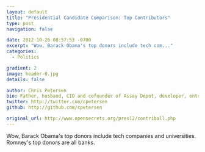 ```yaml
---
layout: default
title: "Presidential Candidate Comparison: Top Contributors"
type: post
navigation: false

date: 2012-10-26 08:57:53 -0700
excerpt: "Wow, Barack Obama's top donors include tech com..."
categories:
  - Politics

gradient: 2
image: header-0.jpg
details: false

author: Chris Petersen
bio: Father, husband, CIO and cofounder of Assay Depot, developer, entrepreneur and technologist.
twitter: http://twitter.com/cpetersen
github: http://github.com/cpetersen

original_url: http://www.opensecrets.org/pres12/contriball.php
---
```



Wow, Barack Obama's top donors include tech companies and universities. Romney's top donors are all banks.
